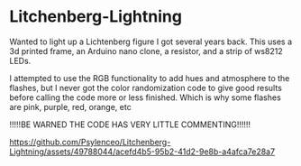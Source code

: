 # Litchenberg-Lightning
Wanted to light up a Lichtenberg figure I got several years back. This uses a 3d printed frame, an Arduino nano clone, a resistor, and a strip of ws8212 LEDs.

I attempted to use the RGB functionality to add hues and atmosphere to the flashes, but I never got the color randomization code to give good results before calling the code more or less finished. Which is why some flashes are pink, purple, red, orange, etc

!!!!!BE WARNED THE CODE HAS VERY LITTLE COMMENTING!!!!!!


https://github.com/Psylenceo/Litchenberg-Lightning/assets/49788044/acefd4b5-95b2-41d2-9e8b-a4afca7e28a7


